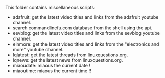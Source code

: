 This folder contains miscellaneous scripts:

- adafruit: get the latest video titles and links from the
  adafruit youtube channel.
- search commandlinefu.com database from the shell using the api.
- eevblog: get the latest video titles and links from the
  eevblog youtube channel.
- elnmore: get the latest video titles and links from the
  "electronics and more" youtube channel.
- lqlatest: get the latest threads from linuxquestions.org.
- lqnews: get the latest news from linuxquestions.org.
- miaoudate: miaous the current date !
- miaoutime: miaous the current time !!
